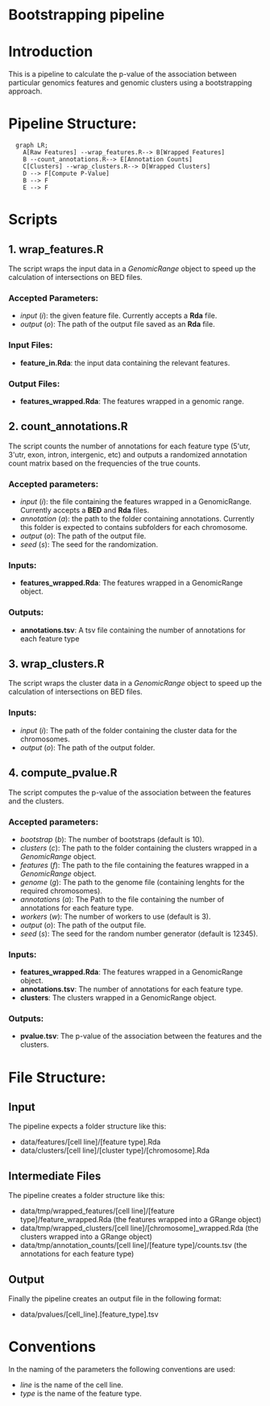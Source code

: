# Bootstrapping pipeline

# Introduction
This is a pipeline to calculate the p-value of the association between particular genomics features and genomic clusters using a bootstrapping approach.

# Pipeline Structure:
```mermaid
  graph LR;
    A[Raw Features] --wrap_features.R--> B[Wrapped Features]
    B --count_annotations.R--> E[Annotation Counts] 
    C[Clusters] --wrap_clusters.R--> D[Wrapped Clusters]
    D --> F[Compute P-Value]
    B --> F
    E --> F
```

# Scripts
## 1. wrap_features.R 
The script wraps the input data in a *GenomicRange* object to speed up the calculation of intersections on BED files.

### Accepted Parameters:
- *input* (*i*): the given feature file. Currently accepts a **Rda** file.
- *output* (*o*): The path of the output file saved as an **Rda** file.

### Input Files:
- __feature_in.Rda__: the input data containing the relevant features.

### Output Files:
- __features_wrapped.Rda__: The features wrapped in a genomic range.

## 2. count_annotations.R
The script counts the number of annotations for each feature type (5'utr, 3'utr, exon, intron, intergenic, etc) and outputs a randomized annotation count matrix based on the frequencies of the true counts.

### Accepted parameters:
- *input* (*i*): the file containing the features wrapped in a GenomicRange. Currently accepts a **BED** and **Rda** files.
- *annotation* (*a*): the path to the folder containing annotations. Currently this folder is expected to contains subfolders for each chromosome.
- *output* (*o*): The path of the output file.
- *seed* (*s*): The seed for the randomization.

### Inputs:
- __features_wrapped.Rda__: The features wrapped in a GenomicRange object.

### Outputs: 
- __annotations.tsv__: A tsv file containing the number of annotations for each feature type

## 3. wrap_clusters.R
The script wraps the cluster data in a *GenomicRange* object to speed up the calculation of intersections on BED files.

### Inputs:
- *input* (*i*): The path of the folder containing the cluster data for the chromosomes.
- *output* (*o*): The path of the output folder.

## 4. compute_pvalue.R
The script computes the p-value of the association between the features and the clusters.

### Accepted parameters:
- *bootstrap* (*b*): The number of bootstraps (default is 10).
- *clusters* (*c*): The path to the folder containing the clusters wrapped in a *GenomicRange* object.
- *features* (*f*): The path to the file containing the features wrapped in a *GenomicRange* object.
- *genome* (*g*): The path to the genome file (containing lenghts for the required chromosomes).
- *annotations* (*a*): The Path to the file containing the number of annotations for each feature type.
- *workers* (*w*): The number of workers to use (default is 3).
- *output* (*o*): The path of the output file.
- *seed* (*s*): The seed for the random number generator (default is 12345).

### Inputs:
- __features_wrapped.Rda__: The features wrapped in a GenomicRange object.
- __annotations.tsv__: The number of annotations for each feature type.
- **clusters**: The clusters wrapped in a GenomicRange object.

### Outputs:
- __pvalue.tsv__: The p-value of the association between the features and the clusters.

# File Structure:
## Input
The pipeline expects a folder structure like this:
- data/features/[cell line]/[feature type].Rda
- data/clusters/[cell line]/[cluster type]/[chromosome].Rda

## Intermediate Files
The pipeline creates a folder structure like this:
- data/tmp/wrapped_features/[cell line]/[feature type]/feature_wrapped.Rda (the features wrapped into a GRange object)
- data/tmp/wrapped_clusters/[cell line]/[chromosome]_wrapped.Rda (the clusters wrapped into a GRange object)
- data/tmp/annotation_counts/[cell line]/[feature type]/counts.tsv (the annotations for each feature type)

## Output
Finally the pipeline creates an output file in the following format:
- data/pvalues/[cell_line].[feature_type].tsv

# Conventions
In the naming of the parameters the following conventions are used:
- *line* is the name of the cell line.
- *type* is the name of the feature type.